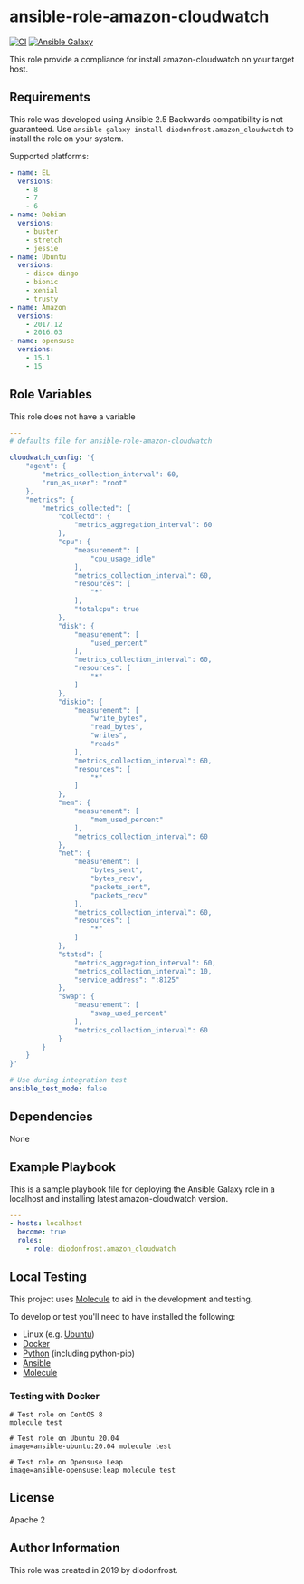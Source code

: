 # ansible-role-amazon-cloudwatch

[![CI](https://github.com/diodonfrost/ansible-role-amazon-cloudwatch/workflows/CI/badge.svg)](https://github.com/diodonfrost/ansible-role-amazon-cloudwatch/actions)
[![Ansible Galaxy](https://img.shields.io/badge/galaxy-diodonfrost.amazon_cloudwatch-660198.svg)](https://galaxy.ansible.com/diodonfrost/amazon_cloudwatch)

This role provide a compliance for install amazon-cloudwatch on your target host.

## Requirements

This role was developed using Ansible 2.5 Backwards compatibility is not guaranteed.
Use `ansible-galaxy install diodonfrost.amazon_cloudwatch` to install the role on your system.

Supported platforms:

```yaml
- name: EL
  versions:
    - 8
    - 7
    - 6
- name: Debian
  versions:
    - buster
    - stretch
    - jessie
- name: Ubuntu
  versions:
    - disco dingo
    - bionic
    - xenial
    - trusty
- name: Amazon
  versions:
    - 2017.12
    - 2016.03
- name: opensuse
  versions:
    - 15.1
    - 15
```

## Role Variables

This role does not have a variable

```yaml
---
# defaults file for ansible-role-amazon-cloudwatch

cloudwatch_config: '{
	"agent": {
		"metrics_collection_interval": 60,
		"run_as_user": "root"
	},
	"metrics": {
		"metrics_collected": {
			"collectd": {
				"metrics_aggregation_interval": 60
			},
			"cpu": {
				"measurement": [
					"cpu_usage_idle"
				],
				"metrics_collection_interval": 60,
				"resources": [
					"*"
				],
				"totalcpu": true
			},
			"disk": {
				"measurement": [
					"used_percent"
				],
				"metrics_collection_interval": 60,
				"resources": [
					"*"
				]
			},
			"diskio": {
				"measurement": [
					"write_bytes",
					"read_bytes",
					"writes",
					"reads"
				],
				"metrics_collection_interval": 60,
				"resources": [
					"*"
				]
			},
			"mem": {
				"measurement": [
					"mem_used_percent"
				],
				"metrics_collection_interval": 60
			},
			"net": {
				"measurement": [
					"bytes_sent",
					"bytes_recv",
					"packets_sent",
					"packets_recv"
				],
				"metrics_collection_interval": 60,
				"resources": [
					"*"
				]
			},
			"statsd": {
				"metrics_aggregation_interval": 60,
				"metrics_collection_interval": 10,
				"service_address": ":8125"
			},
			"swap": {
				"measurement": [
					"swap_used_percent"
				],
				"metrics_collection_interval": 60
			}
		}
	}
}'

# Use during integration test
ansible_test_mode: false
```

## Dependencies

None

## Example Playbook

This is a sample playbook file for deploying the Ansible Galaxy
role in a localhost and installing latest amazon-cloudwatch version.

```yaml
---
- hosts: localhost
  become: true
  roles:
    - role: diodonfrost.amazon_cloudwatch
```

## Local Testing

This project uses [Molecule](http://molecule.readthedocs.io/) to aid in the
development and testing.

To develop or test you'll need to have installed the following:

* Linux (e.g. [Ubuntu](http://www.ubuntu.com/))
* [Docker](https://www.docker.com/)
* [Python](https://www.python.org/) (including python-pip)
* [Ansible](https://www.ansible.com/)
* [Molecule](http://molecule.readthedocs.io/)

### Testing with Docker

```shell
# Test role on CentOS 8
molecule test

# Test role on Ubuntu 20.04
image=ansible-ubuntu:20.04 molecule test

# Test role on Opensuse Leap
image=ansible-opensuse:leap molecule test
```

## License

Apache 2

## Author Information

This role was created in 2019 by diodonfrost.
